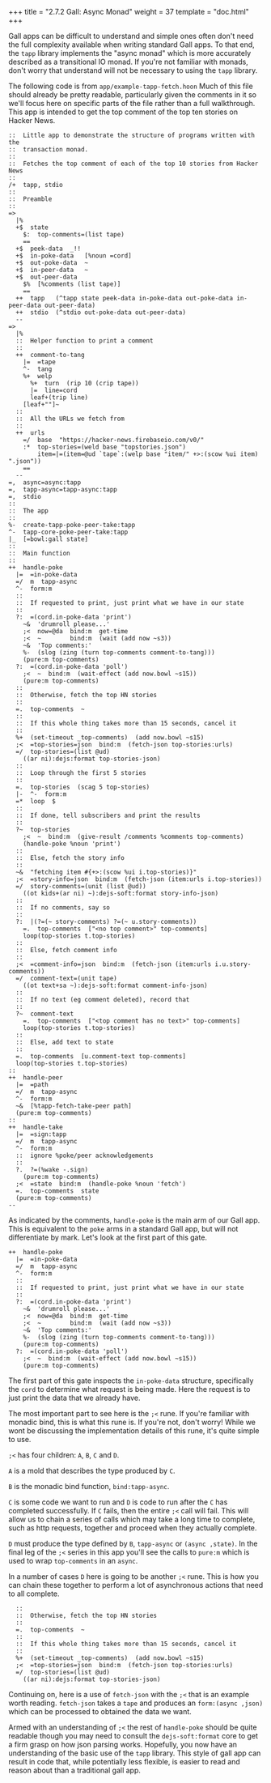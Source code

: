 +++
title = "2.7.2 Gall: Async Monad"
weight = 37
template = "doc.html"
+++

Gall apps can be difficult to understand and simple ones often don't need the full complexity available when writing standard Gall apps. To that end, the `tapp` library implements the "async monad" which is more accurately described as a transitional IO monad. If you're not familiar with monads, don't worry that understand will not be necessary to using the `tapp` library.

The following code is from `app/example-tapp-fetch.hoon` Much of this file should already be pretty readable, particularly given the comments in it so we'll focus here on specific parts of the file rather than a full walkthrough. This app is intended to get the top comment of the top ten stories on Hacker News.

```
::  Little app to demonstrate the structure of programs written with the
::  transaction monad.
::
::  Fetches the top comment of each of the top 10 stories from Hacker News
::
/+  tapp, stdio
::
::  Preamble
::
=>
  |%
  +$  state
    $:  top-comments=(list tape)
    ==
  +$  peek-data  _!!
  +$  in-poke-data   [%noun =cord]
  +$  out-poke-data  ~
  +$  in-peer-data   ~
  +$  out-peer-data
    $%  [%comments (list tape)]
    ==
  ++  tapp   (^tapp state peek-data in-poke-data out-poke-data in-peer-data out-peer-data)
  ++  stdio  (^stdio out-poke-data out-peer-data)
  --
=>
  |%
  ::  Helper function to print a comment
  ::
  ++  comment-to-tang
    |=  =tape
    ^-  tang
    %+  welp
      %+  turn  (rip 10 (crip tape))
      |=  line=cord
      leaf+(trip line)
    [leaf+""]~
  ::
  ::  All the URLs we fetch from
  ::
  ++  urls
    =/  base  "https://hacker-news.firebaseio.com/v0/"
    :*  top-stories=(weld base "topstories.json")
        item=|=(item=@ud `tape`:(welp base "item/" +>:(scow %ui item) ".json"))
    ==
  --
=,  async=async:tapp
=,  tapp-async=tapp-async:tapp
=,  stdio
::
::  The app
::
%-  create-tapp-poke-peer-take:tapp
^-  tapp-core-poke-peer-take:tapp
|_  [=bowl:gall state]
::
::  Main function
::
++  handle-poke
  |=  =in-poke-data
  =/  m  tapp-async
  ^-  form:m
  ::
  ::  If requested to print, just print what we have in our state
  ::
  ?:  =(cord.in-poke-data 'print')
    ~&  'drumroll please...'
    ;<  now=@da  bind:m  get-time
    ;<  ~        bind:m  (wait (add now ~s3))
    ~&  'Top comments:'
    %-  (slog (zing (turn top-comments comment-to-tang)))
    (pure:m top-comments)
  ?:  =(cord.in-poke-data 'poll')
    ;<  ~  bind:m  (wait-effect (add now.bowl ~s15))
    (pure:m top-comments)
  ::
  ::  Otherwise, fetch the top HN stories
  ::
  =.  top-comments  ~
  ::
  ::  If this whole thing takes more than 15 seconds, cancel it
  ::
  %+  (set-timeout _top-comments)  (add now.bowl ~s15)
  ;<  =top-stories=json  bind:m  (fetch-json top-stories:urls)
  =/  top-stories=(list @ud)
    ((ar ni):dejs:format top-stories-json)
  ::
  ::  Loop through the first 5 stories
  ::
  =.  top-stories  (scag 5 top-stories)
  |-  ^-  form:m
  =*  loop  $
  ::
  ::  If done, tell subscribers and print the results
  ::
  ?~  top-stories
    ;<  ~  bind:m  (give-result /comments %comments top-comments)
    (handle-poke %noun 'print')
  ::
  ::  Else, fetch the story info
  ::
  ~&  "fetching item #{+>:(scow %ui i.top-stories)}"
  ;<  =story-info=json  bind:m  (fetch-json (item:urls i.top-stories))
  =/  story-comments=(unit (list @ud))
    ((ot kids+(ar ni) ~):dejs-soft:format story-info-json)
  ::
  ::  If no comments, say so
  ::
  ?:  |(?=(~ story-comments) ?=(~ u.story-comments))
    =.  top-comments  ["<no top comment>" top-comments]
    loop(top-stories t.top-stories)
  ::
  ::  Else, fetch comment info
  ::
  ;<  =comment-info=json  bind:m  (fetch-json (item:urls i.u.story-comments))
  =/  comment-text=(unit tape)
    ((ot text+sa ~):dejs-soft:format comment-info-json)
  ::
  ::  If no text (eg comment deleted), record that
  ::
  ?~  comment-text
    =.  top-comments  ["<top comment has no text>" top-comments]
    loop(top-stories t.top-stories)
  ::
  ::  Else, add text to state
  ::
  =.  top-comments  [u.comment-text top-comments]
  loop(top-stories t.top-stories)
::
++  handle-peer
  |=  =path
  =/  m  tapp-async
  ^-  form:m
  ~&  [%tapp-fetch-take-peer path]
  (pure:m top-comments)
::
++  handle-take
  |=  =sign:tapp
  =/  m  tapp-async
  ^-  form:m
  ::  ignore %poke/peer acknowledgements
  ::
  ?.  ?=(%wake -.sign)
    (pure:m top-comments)
  ;<  =state  bind:m  (handle-poke %noun 'fetch')
  =.  top-comments  state
  (pure:m top-comments)
--
```

As indicated by the comments, `handle-poke` is the main arm of our Gall app. This is equivalent to the `poke` arms in a standard Gall app, but will not differentiate by mark. Let's look at the first part of this gate.

```
++  handle-poke
  |=  =in-poke-data
  =/  m  tapp-async
  ^-  form:m
  ::
  ::  If requested to print, just print what we have in our state
  ::
  ?:  =(cord.in-poke-data 'print')
    ~&  'drumroll please...'
    ;<  now=@da  bind:m  get-time
    ;<  ~        bind:m  (wait (add now ~s3))
    ~&  'Top comments:'
    %-  (slog (zing (turn top-comments comment-to-tang)))
    (pure:m top-comments)
  ?:  =(cord.in-poke-data 'poll')
    ;<  ~  bind:m  (wait-effect (add now.bowl ~s15))
    (pure:m top-comments)
```

The first part of this gate inspects the `in-poke-data` structure, specifically the `cord` to determine what request is being made. Here the request is to just print the data that we already have. 

The most important part to see here is the `;<` rune. If you're familiar with monadic bind, this is what this rune is. If you're not, don't worry! While we wont be discussing the implementation details of this rune, it's quite simple to use. 

`;<` has four children: `A`, `B`, `C` and `D`.

`A` is a mold that describes the type produced by `C`. 

`B` is the monadic bind function, `bind:tapp-async`.

`C` is some code we want to run and `D` is code to run after the `C` has completed successfully. If `C` fails, then the entire `;<` call will fail. This will allow us to chain a series of calls which may take a long time to complete, such as http requests, together and proceed when they actually complete.

`D` must produce the type defined by `B`, `tapp-async` or `(async ,state)`. In the final leg of the `;<` series in this app you'll see the calls to `pure:m` which is used to wrap `top-comments` in an `async`.

In a number of cases `D` here is going to be another `;<` rune. This is how you can chain these together to perform a lot of asynchronous actions that need to all complete.

```
  ::
  ::  Otherwise, fetch the top HN stories
  ::
  =.  top-comments  ~
  ::
  ::  If this whole thing takes more than 15 seconds, cancel it
  ::
  %+  (set-timeout _top-comments)  (add now.bowl ~s15)
  ;<  =top-stories=json  bind:m  (fetch-json top-stories:urls)
  =/  top-stories=(list @ud)
    ((ar ni):dejs:format top-stories-json)
```

Continuing on, here is a use of `fetch-json` with the `;<` that is an example worth reading. `fetch-json` takes a `tape` and produces an `form:(async ,json)` which can be processed to obtained the data we want.

Armed with an understanding of `;<` the rest of `handle-poke` should be quite readable though you may need to consult the `dejs-soft:format` core to get a firm grasp on how json parsing works. Hopefully, you now have an understanding of the basic use of the `tapp` library. This style of gall app can result in code that, while potentially less flexible, is easier to read and reason about than a traditional gall app.